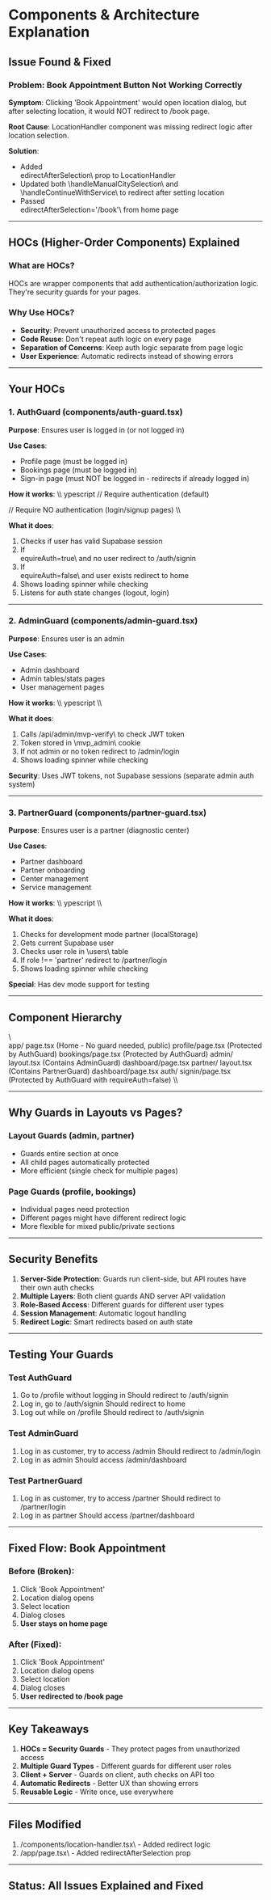 # Components & Architecture Explanation

## Issue Found & Fixed 

### Problem: Book Appointment Button Not Working Correctly
**Symptom**: Clicking 'Book Appointment' would open location dialog, but after selecting location, it would NOT redirect to /book page.

**Root Cause**: LocationHandler component was missing redirect logic after location selection.

**Solution**: 
- Added \edirectAfterSelection\ prop to LocationHandler
- Updated both \handleManualCitySelection\ and \handleContinueWithService\ to redirect after setting location
- Passed \edirectAfterSelection='/book'\ from home page

---

## HOCs (Higher-Order Components) Explained

### What are HOCs?
HOCs are wrapper components that add authentication/authorization logic. They're security guards for your pages.

### Why Use HOCs?
- **Security**: Prevent unauthorized access to protected pages
- **Code Reuse**: Don't repeat auth logic on every page
- **Separation of Concerns**: Keep auth logic separate from page logic
- **User Experience**: Automatic redirects instead of showing errors

---

## Your HOCs

### 1. AuthGuard (components/auth-guard.tsx)
**Purpose**: Ensures user is logged in (or not logged in)

**Use Cases**:
- Profile page (must be logged in)
- Bookings page (must be logged in)  
- Sign-in page (must NOT be logged in - redirects if already logged in)

**How it works**:
\\\	ypescript
// Require authentication (default)
<AuthGuard>
  <ProfilePage />
</AuthGuard>

// Require NO authentication (login/signup pages)
<AuthGuard requireAuth={false}>
  <SignInPage />
</AuthGuard>
\\\

**What it does**:
1. Checks if user has valid Supabase session
2. If \equireAuth=true\ and no user  redirect to /auth/signin
3. If \equireAuth=false\ and user exists  redirect to home
4. Shows loading spinner while checking
5. Listens for auth state changes (logout, login)

---

### 2. AdminGuard (components/admin-guard.tsx)
**Purpose**: Ensures user is an admin

**Use Cases**:
- Admin dashboard
- Admin tables/stats pages
- User management pages

**How it works**:
\\\	ypescript
<AdminGuard>
  <AdminDashboard />
</AdminGuard>
\\\

**What it does**:
1. Calls \/api/admin/mvp-verify\ to check JWT token
2. Token stored in \mvp_admin\ cookie
3. If not admin or no token  redirect to /admin/login
4. Shows loading spinner while checking

**Security**: Uses JWT tokens, not Supabase sessions (separate admin auth system)

---

### 3. PartnerGuard (components/partner-guard.tsx)
**Purpose**: Ensures user is a partner (diagnostic center)

**Use Cases**:
- Partner dashboard
- Partner onboarding
- Center management
- Service management

**How it works**:
\\\	ypescript
<PartnerGuard>
  <PartnerDashboard />
</PartnerGuard>
\\\

**What it does**:
1. Checks for development mode partner (localStorage)
2. Gets current Supabase user
3. Checks user role in \users\ table
4. If role !== 'partner'  redirect to /partner/login
5. Shows loading spinner while checking

**Special**: Has dev mode support for testing

---

## Component Hierarchy

\\\
app/
 page.tsx (Home - No guard needed, public)
 profile/page.tsx (Protected by AuthGuard)
 bookings/page.tsx (Protected by AuthGuard)
 admin/
    layout.tsx (Contains AdminGuard)
    dashboard/page.tsx
 partner/
    layout.tsx (Contains PartnerGuard)
    dashboard/page.tsx
 auth/
     signin/page.tsx (Protected by AuthGuard with requireAuth=false)
\\\

---

## Why Guards in Layouts vs Pages?

### Layout Guards (admin, partner)
- Guards entire section at once
- All child pages automatically protected
- More efficient (single check for multiple pages)

### Page Guards (profile, bookings)
- Individual pages need protection
- Different pages might have different redirect logic
- More flexible for mixed public/private sections

---

## Security Benefits

1. **Server-Side Protection**: Guards run client-side, but API routes have their own auth checks
2. **Multiple Layers**: Both client guards AND server API validation
3. **Role-Based Access**: Different guards for different user types
4. **Session Management**: Automatic logout handling
5. **Redirect Logic**: Smart redirects based on auth state

---

## Testing Your Guards

### Test AuthGuard
1. Go to /profile without logging in  Should redirect to /auth/signin
2. Log in, go to /auth/signin  Should redirect to home
3. Log out while on /profile  Should redirect to /auth/signin

### Test AdminGuard  
1. Log in as customer, try to access /admin  Should redirect to /admin/login
2. Log in as admin  Should access /admin/dashboard

### Test PartnerGuard
1. Log in as customer, try to access /partner  Should redirect to /partner/login
2. Log in as partner  Should access /partner/dashboard

---

## Fixed Flow: Book Appointment

### Before (Broken):
1. Click 'Book Appointment'
2. Location dialog opens
3. Select location
4. Dialog closes
5. **User stays on home page** 

### After (Fixed):
1. Click 'Book Appointment'  
2. Location dialog opens
3. Select location
4. Dialog closes
5. **User redirected to /book page** 

---

## Key Takeaways

1. **HOCs = Security Guards** - They protect pages from unauthorized access
2. **Multiple Guard Types** - Different guards for different user roles
3. **Client + Server** - Guards on client, auth checks on API too
4. **Automatic Redirects** - Better UX than showing errors
5. **Reusable Logic** - Write once, use everywhere

---

## Files Modified

1. \/components/location-handler.tsx\ - Added redirect logic
2. \/app/page.tsx\ - Added redirectAfterSelection prop

---

## Status:  All Issues Explained and Fixed